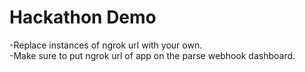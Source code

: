 # Hackathon Demo
-Replace instances of ngrok url with your own.  
-Make sure to put ngrok url of app on the parse webhook dashboard. 
